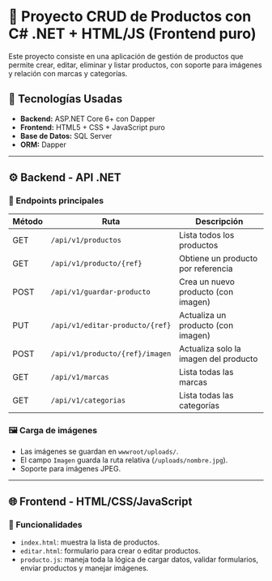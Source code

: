 # 🛒 Proyecto CRUD de Productos con C# .NET + HTML/JS (Frontend puro)

Este proyecto consiste en una aplicación de gestión de productos que permite crear, editar, eliminar y listar productos, con soporte para imágenes y relación con marcas y categorías.


## 🧠 Tecnologías Usadas

- **Backend:** ASP.NET Core 6+ con Dapper
- **Frontend:** HTML5 + CSS + JavaScript puro
- **Base de Datos:** SQL Server
- **ORM:** Dapper

---

## ⚙️ Backend - API .NET

### 🔹 Endpoints principales

| Método | Ruta                           | Descripción                      |
|--------|--------------------------------|----------------------------------|
| GET    | `/api/v1/productos`            | Lista todos los productos        |
| GET    | `/api/v1/producto/{ref}`       | Obtiene un producto por referencia |
| POST   | `/api/v1/guardar-producto`     | Crea un nuevo producto (con imagen) |
| PUT    | `/api/v1/editar-producto/{ref}`| Actualiza un producto (con imagen) |
| POST   | `/api/v1/producto/{ref}/imagen`| Actualiza solo la imagen del producto |
| GET    | `/api/v1/marcas`               | Lista todas las marcas           |
| GET    | `/api/v1/categorias`           | Lista todas las categorías       |

### 🖼️ Carga de imágenes
- Las imágenes se guardan en `wwwroot/uploads/`.
- El campo `Imagen` guarda la ruta relativa (`/uploads/nombre.jpg`).
- Soporte para imágenes JPEG.

---

## 🌐 Frontend - HTML/CSS/JavaScript

### 🧾 Funcionalidades

- `index.html`: muestra la lista de productos.
- `editar.html`: formulario para crear o editar productos.
- `producto.js`: maneja toda la lógica de cargar datos, validar formularios, enviar productos y manejar imágenes.

